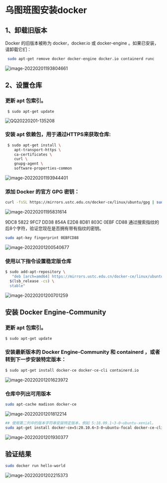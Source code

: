 # 乌图班图安装docker

## 1、卸载旧版本

Docker 的旧版本被称为 docker，docker.io 或 docker-engine 。如果已安装，请卸载它们：

```sh
 sudo apt-get remove docker docker-engine docker.io containerd runc
```

![image-20220201193804661](https://cdn.jsdelivr.net/gh/fhwlnetwork/blos_imgs/img/image-20220201193804661.png)

## 2、设置仓库

### 更新 apt 包索引。

```shell
 $ sudo apt-get update
```

![QQ20220201-135208](https://cdn.jsdelivr.net/gh/fhwlnetwork/blos_imgs/img/QQ20220201-135208.png)

### 安装 apt 依赖包，用于通过HTTPS来获取仓库:

```sh
 $ sudo apt-get install \
    apt-transport-https \
    ca-certificates \
    curl \
    gnupg-agent \
    software-properties-common
```

![image-20220201193944401](https://cdn.jsdelivr.net/gh/fhwlnetwork/blos_imgs/img/image-20220201193944401.png)

### 添加 Docker 的官方 GPG 密钥：

```sh
curl -fsSL https://mirrors.ustc.edu.cn/docker-ce/linux/ubuntu/gpg | sudo apt-key add -
```

![image-20220201195831614](https://cdn.jsdelivr.net/gh/fhwlnetwork/blos_imgs/img/image-20220201195831614.png)

9DC8 5822 9FC7 DD38 854A E2D8 8D81 803C 0EBF CD88 通过搜索指纹的后8个字符，验证您现在是否拥有带有指纹的密钥。

````sh
sudo apt-key fingerprint 0EBFCD88
````

![image-20220201200540677](https://cdn.jsdelivr.net/gh/fhwlnetwork/blos_imgs/img/image-20220201200540677.png)

### 使用以下指令设置稳定版仓库

```sh
$ sudo add-apt-repository \
   "deb [arch=amd64] https://mirrors.ustc.edu.cn/docker-ce/linux/ubuntu/ \
  $(lsb_release -cs) \
  stable"
```

![image-20220201200701259](https://cdn.jsdelivr.net/gh/fhwlnetwork/blos_imgs/img/image-20220201200701259.png)

## 安装 Docker Engine-Community

### 更新 apt 包索引。

```sh
$ sudo apt-get update
```

### 安装最新版本的 Docker Engine-Community 和 containerd ，或者转到下一步安装特定版本：

```sh
$ sudo apt-get install docker-ce docker-ce-cli containerd.io
```

![image-20220201201623972](https://cdn.jsdelivr.net/gh/fhwlnetwork/blos_imgs/img/image-20220201201623972.png)

### 仓库中列出可用版本

````sh
sudo apt-cache madison docker-ce
````

![image-20220201201812214](https://cdn.jsdelivr.net/gh/fhwlnetwork/blos_imgs/img/image-20220201201812214.png)

```sh
## 使用第二列中的版本字符串安装特定版本，例如 5:18.09.1~3-0~ubuntu-xenial。
sudo apt-get install docker-ce=5:20.10.6~3-0~ubuntu-focal docker-ce-cli=5:20.10.6~3-0~ubuntu-focal containerd.io
```

![image-20220201201930377](https://cdn.jsdelivr.net/gh/fhwlnetwork/blos_imgs/img/image-20220201201930377.png)

## 验证结果

```sh
sudo docker run hello-world
```

![image-20220201202215373](https://cdn.jsdelivr.net/gh/fhwlnetwork/blos_imgs/img/image-20220201202215373.png)







